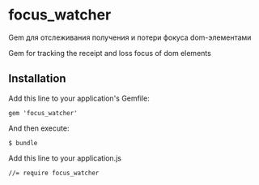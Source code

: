 focus_watcher
===========

Gem для отслеживания получения и потери фокуса dom-элементами

Gem for tracking the receipt and loss focus of dom elements


## Installation

Add this line to your application's Gemfile:

    gem 'focus_watcher'

And then execute:

    $ bundle

Add this line to your application.js

    //= require focus_watcher
